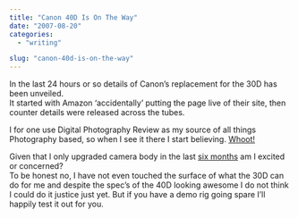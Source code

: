 ```yaml
---
title: "Canon 40D Is On The Way"
date: "2007-08-20"
categories: 
  - "writing"

slug: "canon-40d-is-on-the-way"
---
```


In the last 24 hours or so details of Canon’s replacement for the 30D has been unveiled.  
It started with Amazon ‘accidentally’ putting the page live of their site, then counter details were released across the tubes.

I for one use Digital Photography Review as my source of all things Photography based, so when I see it there I start believing. [Whoot!](https://www.dpreview.com/news/0708/07082010canoneos40d.asp)

Given that I only upgraded camera body in the last [six months](https://adamchamberlin.info/post/1424972962/camera-upgrade) am I excited or concerned?  
To be honest no, I have not even touched the surface of what the 30D can do for me and despite the spec’s of the 40D looking awesome I do not think I could do it justice just yet. But if you have a demo rig going spare I’ll happily test it out for you.
